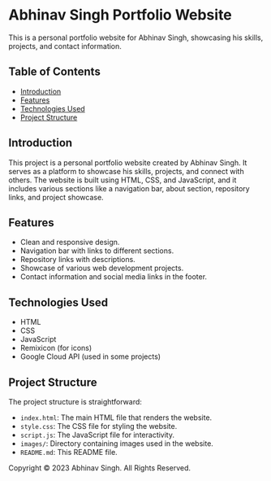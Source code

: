 # Abhinav Singh Portfolio Website

This is a personal portfolio website for Abhinav Singh, showcasing his skills, projects, and contact information.

## Table of Contents

- [Introduction](#introduction)
- [Features](#features)
- [Technologies Used](#technologies-used)
- [Project Structure](#project-structure)

## Introduction

This project is a personal portfolio website created by Abhinav Singh. It serves as a platform to showcase his skills, projects, and connect with others. The website is built using HTML, CSS, and JavaScript, and it includes various sections like a navigation bar, about section, repository links, and project showcase.

## Features

- Clean and responsive design.
- Navigation bar with links to different sections.
- Repository links with descriptions.
- Showcase of various web development projects.
- Contact information and social media links in the footer.

## Technologies Used

- HTML
- CSS
- JavaScript
- Remixicon (for icons)
- Google Cloud API (used in some projects)

## Project Structure

The project structure is straightforward:

- `index.html`: The main HTML file that renders the website.
- `style.css`: The CSS file for styling the website.
- `script.js`: The JavaScript file for interactivity.
- `images/`: Directory containing images used in the website.
- `README.md`: This README file.


Copyright © 2023 Abhinav Singh. All Rights Reserved.
